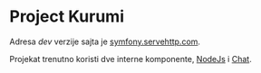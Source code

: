 # Project Kurumi

Adresa *dev* verzije sajta je [symfony.servehttp.com](http://symfony.servehttp.com).

Projekat trenutno koristi dve interne komponente, [NodeJs](https://github.com/Briareos/BriareosNodejsBundle) i [Chat](https://github.com/Briareos/BriareosChatBundle).

